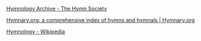 
[Hymnology Archive - The Hymn Society](https://thehymnsociety.org/resources/hymnology-archive/)

[Hymnary.org: a comprehensive index of hymns and hymnals | Hymnary.org](https://hymnary.org/)

[Hymnology - Wikipedia](https://en.wikipedia.org/wiki/Hymnology)
